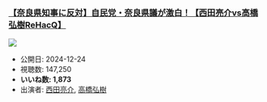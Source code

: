 ### [【奈良県知事に反対】自民党・奈良県議が激白！【西田亮介vs高橋弘樹ReHacQ】](https://www.youtube.com/watch?v=m9zChiblH4I)
[![](https://img.youtube.com/vi/m9zChiblH4I/sddefault.jpg)](https://www.youtube.com/watch?v=m9zChiblH4I)
-   公開日: 2024-12-24
-   視聴数: 147,250
-   **いいね数: 1,873**
-   出演者: [西田亮介](/rehacq_fan/people/西田亮介 "wikilink"), [高橋弘樹](/rehacq_fan/people/高橋弘樹 "wikilink")

